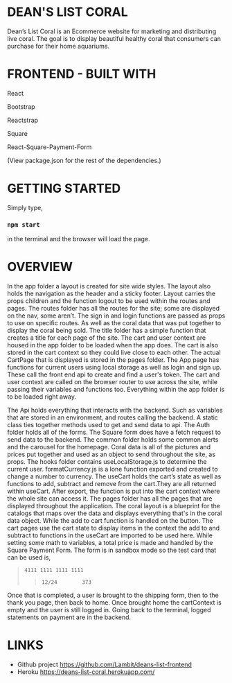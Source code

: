 # DEAN'S LIST CORAL

Dean’s List Coral is an Ecommerce website for marketing and distributing live coral. The goal is to display beautiful healthy coral that consumers can purchase for their home aquariums.


# FRONTEND - BUILT WITH  

React

Bootstrap

Reactstrap

Square

React-Square-Payment-Form

(View package.json for the rest of the dependencies.)


# GETTING STARTED  

Simply type,

### `npm start`

in the terminal and the browser will load the page.

# OVERVIEW  

  In the app folder a layout is created for site wide styles. The layout also holds the navigation as the header and a sticky footer. Layout carries the props children and the function logout to be used within the routes and pages. The routes folder has all the routes for the site; some are displayed on the nav, some aren’t. The sign in and login functions are passed as props to use on specific routes. As well as the coral data that was put together to display the coral being sold. The title folder has a simple function that creates a title for each page of the site. The cart and user context are housed in the app folder to be loaded when the app does. The cart is also stored in the cart context so they could live close to each other. The actual CartPage that is displayed is stored in the pages folder. The App page has functions for current users using local storage as well as login and sign up. These call the front end api to create and find a user's token. The cart and user context are called on the browser router to use across the site, while passing their variables and functions too. Everything within the app folder is to be loaded right away.

  The Api holds everything that interacts with the backend. Such as variables that are stored in an environment, and routes calling the backend. A static class ties together methods used to get and send data to api. The Auth folder holds all of the forms. The Square form does have a fetch request to send data to the backend. The common folder holds some common alerts and the carousel for the homepage. Coral data is all of the pictures and prices put together and used as an object to send throughout the site, as props. The hooks folder contains  useLocalStorage.js to determine the current user. formatCurrency.js is a lone function exported and created to change a number to currency. The useCart holds the cart’s state as well as functions to add, subtract and remove from the cart.They are all returned within useCart. After export, the function is put into the cart context where the whole site can access it.
    The pages folder has all the pages that are displayed throughout the application. The coral layout is a blueprint for the catalogs that maps over the data and displays everything that's in the coral data object. While the add to cart function is handled on the button. The cart pages use the cart state to display items in the context the add to and subtract to functions in the useCart are imported to be used here. While setting some math to variables, a total price is made and handled by the Square Payment Form. The form is in sandbox mode so the test card that can be used is,

>`4111 1111 1111 1111`
>>`12/24		373`

  Once that is completed, a user is brought to the shipping form,  then to the thank you page, then back to home. Once brought home the cartContext is empty and the user is still logged in. Going back to the terminal, logged statements on payment are in the backend.


# LINKS

* Github project https://github.com/Lambit/deans-list-frontend
* Heroku https://deans-list-coral.herokuapp.com/
   
    
    
